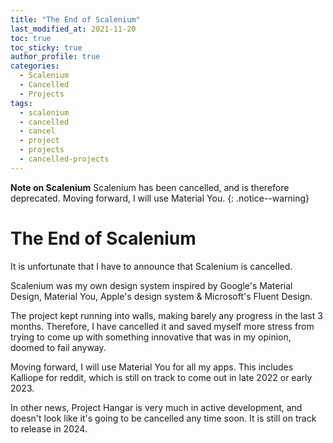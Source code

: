 ```yaml
---
title: "The End of Scalenium"
last_modified_at: 2021-11-20
toc: true
toc_sticky: true
author_profile: true
categories:
  - Scalenium
  - Cancelled
  - Projects
tags:
  - scalenium
  - cancelled
  - cancel
  - project
  - projects
  - cancelled-projects
---
```


**Note on Scalenium** Scalenium has been cancelled, and is therefore deprecated. Moving forward, I will use Material You.
{: .notice--warning}

# The End of Scalenium

It is unfortunate that I have to announce that Scalenium is cancelled.

Scalenium was my own design system inspired by Google's Material Design, Material You, Apple's design system & Microsoft's Fluent Design.

The project kept running into walls, making barely any progress in the last 3 months. Therefore, I have cancelled it and saved myself more stress from trying to come up with something innovative that was in my opinion, doomed to fail anyway.

Moving forward, I will use Material You for all my apps. This includes Kalliope for reddit, which is still on track to come out in late 2022 or early 2023.



In other news, Project Hangar is very much in active development, and doesn't look like it's going to be cancelled any time soon. It is still on track to release in 2024.
